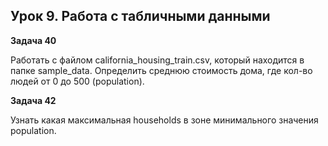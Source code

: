 ## **Урок 9. Работа с табличными данными**

**Задача 40**

Работать с файлом california_housing_train.csv, который находится в папке sample_data. Определить среднюю стоимость дома, где кол-во людей от 0 до 500 (population).

**Задача 42**

 Узнать какая максимальная households в зоне минимального значения population.